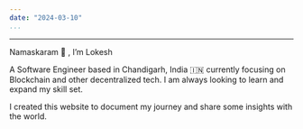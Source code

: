 ```yaml
---
date: "2024-03-10"
...
```


---

Namaskaram 🙏 , I’m Lokesh

A Software Engineer based in Chandigarh, India 🇮🇳 currently focusing on Blockchain and other decentralized tech.
I am always looking to learn and expand my skill set.

I created this website to document my journey and share some insights with the world.
